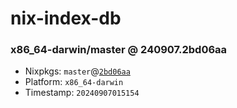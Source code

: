 # nix-index-db
### x86_64-darwin/master @ 240907.2bd06aa
- Nixpkgs: `master`@[`2bd06aa`](https://github.com/NixOS/nixpkgs/commit/2bd06aae37a5399c1177b79e2e2bfc2c88e1f20d)
- Platform: `x86_64-darwin`
- Timestamp: `20240907015154`
